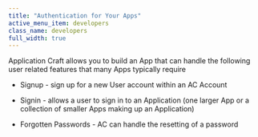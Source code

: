 ```yaml
---
title: "Authentication for Your Apps"
active_menu_item: developers
class_name: developers
full_width: true
---
```



Application Craft allows you to build an App that can handle the following user related features that many Apps typically require

 - Signup - sign up for a new User account within an AC Account

 - Signin - allows a user to sign in to an Application (one larger App or a collection of smaller Apps making up an Application)

 - Forgotten Passwords - AC can handle the resetting of a password

